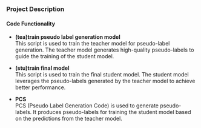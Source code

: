 ### Project Description

#### **Code Functionality**
- **(tea)train pseudo label generation model**  
  This script is used to train the teacher model for pseudo-label generation. The teacher model generates high-quality pseudo-labels to guide the training of the student model.

- **(stu)train final model**  
  This script is used to train the final student model. The student model leverages the pseudo-labels generated by the teacher model to achieve better performance.

- **PCS**  
  PCS (Pseudo Label Generation Code) is used to generate pseudo-labels. It produces pseudo-labels for training the student model based on the predictions from the teacher model.
